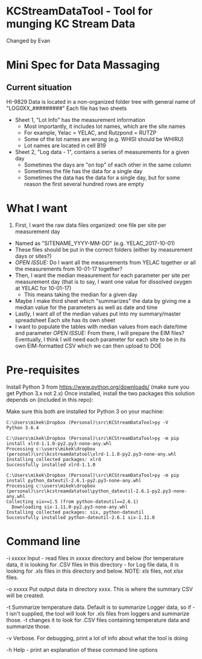 # KCStreamDataTool - Tool for munging KC Stream Data 
Changed by Evan

# Mini Spec for Data Massaging

## Current situation
HI-9829 Data is located in a non-organized folder tree with general name of "LOG0XX_#########"
Each file has two sheets
- Sheet 1, "Lot Info" has the measurement information
  - Most importantly, it includes lot names, which are the site names
  - For example, Yelac = YELAC, and Rutzpond = RUTZP
  - Some of the lot names are wrong (e.g. WHISI should be WHIRU)
  - Lot names are located in cell B19
- Sheet 2, "Log data - 1", contains a series of measurements for a given day
  - Sometimes the days are "on top" of each other in the same column
  - Sometimes the file has the data for a single day
  - Sometimes the data has the data for a single day, but for some reason the first several hundred rows are empty
# What I want
1. First, I want the raw data files organized: one file per site per measurement day
  - Named as "SITENAME_YYYY-MM-DD" (e.g. YELAC_2017-10-01)
  - These files should be put in the correct folders (either by measurement days or sites?)
  - _OPEN ISSUE:_ Do I want all the measurements from YELAC together or all the measurements from 10-01-17 together?
  - Then, I want the median measurement for each parameter per site per measurement day (that is to say, I want one value for dissolved oxygen at YELAC for 10-01-17)
      - This means taking the median for a given day
  - Maybe I make third sheet which "summarizes" the data by giving me a median value for the parameters as well as date and time
  - Lastly, I want all of the median values put into my summary/master spreadsheet
Each site has its own sheet
 - I want to populate the tables with median values from each date/time and parameter
_OPEN ISSUE:_ From there, I will prepare the EIM files?
Eventually, I think I will need each parameter for each site to be in its own EIM-formatted CSV which we can then upload to DOE

# Pre-requisites
Install Python 3 from https://www.python.org/downloads/ (make sure you get Python 3.x not 2.x)
Once installed, install the two packages this solution depends on (included in this repo):

Make sure this both are installed for Python 3 on your machine:
    
	C:\Users\mikek\Dropbox (Personal)\src\KCStreamDataTool>py -V
	Python 3.6.4
	
	C:\Users\mikek\Dropbox (Personal)\src\KCStreamDataTool>py -m pip install xlrd-1.1.0-py2.py3-none-any.whl
	Processing c:\users\mikek\dropbox (personal)\src\kcstreamdatatool\xlrd-1.1.0-py2.py3-none-any.whl
	Installing collected packages: xlrd
	Successfully installed xlrd-1.1.0
	
	C:\Users\mikek\Dropbox (Personal)\src\KCStreamDataTool>py -m pip install python_dateutil-2.6.1-py2.py3-none-any.whl
	Processing c:\users\mikek\dropbox (personal)\src\kcstreamdatatool\python_dateutil-2.6.1-py2.py3-none-any.whl
	Collecting six>=1.5 (from python-dateutil==2.6.1)
	  Downloading six-1.11.0-py2.py3-none-any.whl
	Installing collected packages: six, python-dateutil
	Successfully installed python-dateutil-2.6.1 six-1.11.0

# Command line

-i xxxxx    Input - read files in xxxxx directory and below (for temperature data, it is looking for .CSV files
			in this directory - for Log file data, it is looking for .xls files in this directory and below.
			NOTE: *xls* files, not *xlsx* files.

-o xxxxx	Put output data in directory xxxx.  This is where the summary CSV will be created.

-t			Summarize temperature data.  Default is to summarize Logger data, so if -t isn't supplied, the tool
			will look for .xls files from loggers and summarize those.  -t changes it to look for .CSV files
			containing temperature data and summarize those.

-v			Verbose.  For debugging, print a lot of info about what the tool is doing

-h			Help - print an explanation of these command line options


